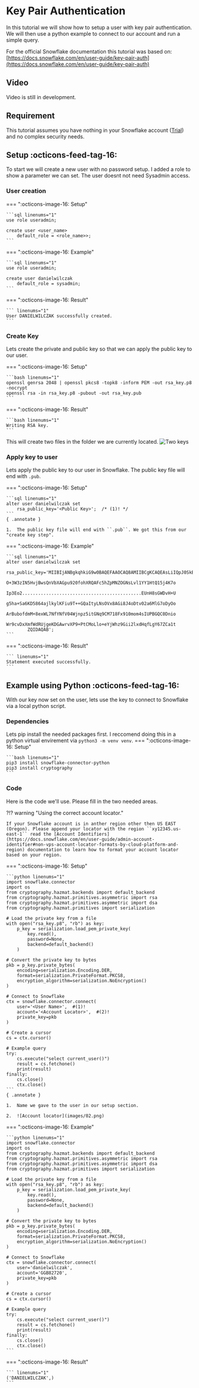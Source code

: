 # Key Pair Authentication
In this tutorial we will show how to setup a user with key pair authentication. We will then use a python example to connect to our account and run a simple query.

For the official Snowflake documentation this tutorial was based on:
[https://docs.snowflake.com/en/user-guide/key-pair-auth](https://docs.snowflake.com/en/user-guide/key-pair-auth)

## Video
Video is still in development.

## Requirement
This tutorial assumes you have nothing in your Snowflake account ([Trial](https://signup.snowflake.com/)) and no complex security needs.

## Setup :octicons-feed-tag-16:
To start we will create a new user with no password setup. I added a role to show a parameter we can set. The user doesnt not need Sysadmin access.


### User creation
=== ":octicons-image-16: Setup"

    ```sql linenums="1"
    use role useradmin;

    create user <user_name>
        default_role = <role_name>>;
    ```   

=== ":octicons-image-16: Example"

    ```sql linenums="1"
    use role useradmin;

    create user danielwilczak
        default_role = sysadmin;
    ```

=== ":octicons-image-16: Result"

    ``` linenums="1"
    User DANIELWILCZAK successfully created.
    ```

### Create Key
Lets create the private and public key so that we can apply the public key to our user.

=== ":octicons-image-16: Setup"

    ```bash linenums="1"
    openssl genrsa 2048 | openssl pkcs8 -topk8 -inform PEM -out rsa_key.p8 -nocrypt
    openssl rsa -in rsa_key.p8 -pubout -out rsa_key.pub
    ```   

=== ":octicons-image-16: Result"

    ```bash linenums="1"
    Writing RSA key.
    ```

This will create two files in the folder we are currently located.
![Two keys](images/01.png)

### Apply key to user
Lets apply the public key to our user in Snowflake. The public key file will end with ``.pub``.

=== ":octicons-image-16: Setup"

    ```sql linenums="1"
    alter user danielwilczak set 
        rsa_public_key='<Public Key>';  /* (1)! */
    ```   
    { .annotate }

    1.  The public key file will end with ``.pub``. We got this from our "create key step".

=== ":octicons-image-16: Example"

    ```sql linenums="1"
    alter user danielwilczak set 
        rsa_public_key='MIIBIjANBgkqhkiG9w0BAQEFAAOCAQ8AMIIBCgKCAQEAsLiIQpJ0SkB0KgyN/Cj5
            O+3W3zIN5HvjBwsQnVbXAGpu920fohXRQAFc5hZpMNZOGNsLvl1YY1HtQ15j4K7o
            Ip3Eo2.............................................EUnH8sGWDvH+U
            g5ha+Sa6KD5864ajlkylKFiu9T++GQaItyLNsOVx8AGi8J4oDtv02a6MlG7oDyOo
            ArBubofdmM+8exWL7NfYNfV04Wjnpz5itGNq9CM718Fx910mom4sIUPBGQC0Dnio
            Wr9cvDxXmfWdRUjgeKDGAwrvXP9+PtCMoLlo+eYjWhz9Gii2lxdHqfLgY67ZCa1t
            ZQIDAQAB';
    ```

=== ":octicons-image-16: Result"

    ``` linenums="1"
    Statement executed successfully.
    ```

## Example using Python :octicons-feed-tag-16:
With our key now set on the user, lets use the key to connect to Snowflake via a local python script.


### Dependencies
Lets pip install the needed packages first. I reccomend doing this in a python virtual envirement via ``python3 -m venv venv``.
=== ":octicons-image-16: Setup"

    ```bash linenums="1"
    pip3 install snowflake-connector-python
    pip3 install cryptography
    ```

### Code
Here is the code we'll use. Please fill in the two needed areas.

?!? warning "Using the correct account locator."

    If your Snowflake account is in anther region other then US EAST (Oregon). Please append your locator with the region ``xy12345.us-east-1`` read the [Account Identifiers](https://docs.snowflake.com/en/user-guide/admin-account-identifier#non-vps-account-locator-formats-by-cloud-platform-and-region) documentation to learn how to format your account locator based on your region. 

=== ":octicons-image-16: Setup"

    ```python linenums="1"
    import snowflake.connector
    import os
    from cryptography.hazmat.backends import default_backend
    from cryptography.hazmat.primitives.asymmetric import rsa
    from cryptography.hazmat.primitives.asymmetric import dsa
    from cryptography.hazmat.primitives import serialization

    # Load the private key from a file
    with open("rsa_key.p8", "rb") as key:
        p_key = serialization.load_pem_private_key(
            key.read(),
            password=None,
            backend=default_backend()
        )

    # Convert the private key to bytes
    pkb = p_key.private_bytes(
        encoding=serialization.Encoding.DER,
        format=serialization.PrivateFormat.PKCS8,
        encryption_algorithm=serialization.NoEncryption()
    )

    # Connect to Snowflake
    ctx = snowflake.connector.connect(
        user='<User Name>',  #(1)! 
        account='<Account Locator>',  #(2)!
        private_key=pkb
    )

    # Create a cursor
    cs = ctx.cursor()

    # Example query
    try:
        cs.execute("select current_user()")
        result = cs.fetchone()
        print(result)
    finally:
        cs.close()
        ctx.close()
    ```
    { .annotate }
    
    1.  Name we gave to the user in our setup section.

    2.  ![Account locator](images/02.png)
        

=== ":octicons-image-16: Example"

    ```python linenums="1"
    import snowflake.connector
    import os
    from cryptography.hazmat.backends import default_backend
    from cryptography.hazmat.primitives.asymmetric import rsa
    from cryptography.hazmat.primitives.asymmetric import dsa
    from cryptography.hazmat.primitives import serialization

    # Load the private key from a file
    with open("rsa_key.p8", "rb") as key:
        p_key = serialization.load_pem_private_key(
            key.read(),
            password=None,
            backend=default_backend()
        )

    # Convert the private key to bytes
    pkb = p_key.private_bytes(
        encoding=serialization.Encoding.DER,
        format=serialization.PrivateFormat.PKCS8,
        encryption_algorithm=serialization.NoEncryption()
    )

    # Connect to Snowflake
    ctx = snowflake.connector.connect(
        user='danielwilczak',
        account='GGB82720',
        private_key=pkb
    )

    # Create a cursor
    cs = ctx.cursor()

    # Example query
    try:
        cs.execute("select current_user()")
        result = cs.fetchone()
        print(result)
    finally:
        cs.close()
        ctx.close()
    ```

=== ":octicons-image-16: Result"

    ``` linenums="1"
    ('DANIELWILCZAK',)
    ```